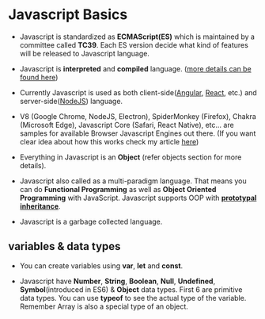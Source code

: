 # Javascript Basics

* Javascript is standardized as **ECMAScript(ES)** which is maintained by a committee called **TC39**. Each ES version decide what kind of features will be released to Javascript language.

* Javascript is **interpreted** and **compiled** language. ([more details can be found here](https://medium.com/@lsampath999/do-you-know-how-exactly-browser-works-9f510321ee9e))

* Currently Javascript is used as both client-side([Angular](https://angular.io/), [React](https://reactjs.org/), etc.) and server-side([NodeJS](https://nodejs.org/en/)) language.

* V8 (Google Chrome, NodeJS, Electron), SpiderMonkey (Firefox), Chakra (Microsoft Edge), Javascript Core (Safari, React Native), etc… are samples for available Browser Javascript Engines out there. (If you want clear idea about how this works check my article [here](https://medium.com/@lsampath999/do-you-know-how-exactly-browser-works-9f510321ee9e))

* Everything in Javascript is an **Object** (refer objects section for more details).

* Javascript also called as a multi-paradigm language. That means you can do **Functional Programming** as well as **Object Oriented Programming** with JavaScript. Javascript supports OOP with [**prototypal inheritance**](https://github.com/lahiruz/JS-Interview/blob/master/basics/prototype.md).

* Javascript is a garbage collected language.

## variables & data types

* You can create variables using **var**, **let** and **const**.

* Javascript have **Number**, **String**, **Boolean**, **Null**, **Undefined**, **Symbol**(introduced in ES6) & **Object** data types. First 6 are primitive data types. You can use **typeof** to see the actual type of the variable. Remember Array is also a special type of an object.
